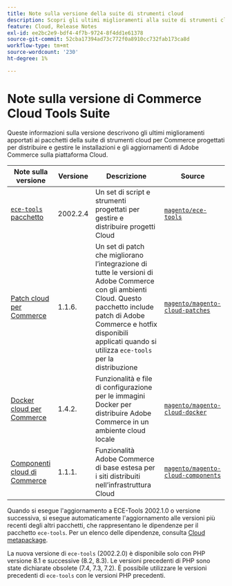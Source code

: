 ```yaml
---
title: Note sulla versione della suite di strumenti cloud
description: Scopri gli ultimi miglioramenti alla suite di strumenti cloud per Adobe Commerce.
feature: Cloud, Release Notes
exl-id: ee2bc2e9-bdf4-4f7b-9724-8f4dd1e61378
source-git-commit: 52cba17394ad73c772f0a8910cc732fab173ca8d
workflow-type: tm+mt
source-wordcount: '230'
ht-degree: 1%

---
```


# Note sulla versione di Commerce Cloud Tools Suite

Queste informazioni sulla versione descrivono gli ultimi miglioramenti apportati ai pacchetti della suite di strumenti cloud per Commerce progettati per distribuire e gestire le installazioni e gli aggiornamenti di Adobe Commerce sulla piattaforma Cloud.

| Note sulla versione | Versione | Descrizione | Source |
| ----------------- |-----------| ---------------------------------------- | --------------------------- |
| [`ece-tools` pacchetto](ece-tools-package.md) | 2002.2.4 | Un set di script e strumenti progettati per gestire e distribuire progetti Cloud | [`magento/ece-tools`](https://github.com/magento/ece-tools/tree/2002.2.4) |
| [Patch cloud per Commerce](cloud-patches.md) | 1.1.6. | Un set di patch che migliorano l’integrazione di tutte le versioni di Adobe Commerce con gli ambienti Cloud. Questo pacchetto include patch di Adobe Commerce e hotfix disponibili applicati quando si utilizza `ece-tools` per la distribuzione | [`magento/magento-cloud-patches`](https://github.com/magento/magento-cloud-patches/tree/1.1.6) |
| [Docker cloud per Commerce](cloud-docker.md) | 1.4.2. | Funzionalità e file di configurazione per le immagini Docker per distribuire Adobe Commerce in un ambiente cloud locale | [`magento/magento-cloud-docker`](https://github.com/magento/magento-cloud-docker/tree/1.4.1) |
| [Componenti cloud di Commerce](cloud-components.md) | 1.1.1. | Funzionalità Adobe Commerce di base estesa per i siti distribuiti nell’infrastruttura Cloud | [`magento/magento-cloud-components`](https://github.com/magento/magento-cloud-components/tree/1.1.1) |

Quando si esegue l&#39;aggiornamento a ECE-Tools 2002.1.0 o versione successiva, si esegue automaticamente l&#39;aggiornamento alle versioni più recenti degli altri pacchetti, che rappresentano le dipendenze per il pacchetto `ece-tools`. Per un elenco delle dipendenze, consulta [Cloud metapackage](../development/overview.md#cloud-metapackage).

La nuova versione di `ece-tools` (2002.2.0) è disponibile solo con PHP versione 8.1 e successive (8.2, 8.3). Le versioni precedenti di PHP sono state dichiarate obsolete (7.4, 7.3, 7.2). È possibile utilizzare le versioni precedenti di `ece-tools` con le versioni PHP precedenti.
